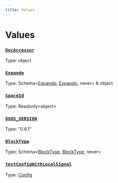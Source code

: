 ```yaml
---
title: Values
---
```

# Values 

### [`DocAccessor`]()
Type: object



### [`Expando`]()
Type: Schema&lt;[Expando](/api/@dxos/client/interfaces/Expando), [Expando](/api/@dxos/client/interfaces/Expando), never&gt; & object



### [`SpaceId`]()
Type: Readonly&lt;object&gt;



### [`DXOS_VERSION`](https://github.com/dxos/dxos/blob/c996a34fe/packages/sdk/client/src/version.ts#L5)
Type: "0.6.1"



### [`BlockType`](https://github.com/dxos/dxos/blob/c996a34fe/packages/sdk/client/src/testing/data.ts#L37)
Type: Schema&lt;[BlockType](/api/@dxos/client/interfaces/BlockType), [BlockType](/api/@dxos/client/interfaces/BlockType), never&gt;



### [`testConfigWithLocalSignal`](https://github.com/dxos/dxos/blob/c996a34fe/packages/sdk/client/src/testing/test-builder.ts#L34)
Type: [Config](/api/@dxos/client/classes/Config)



